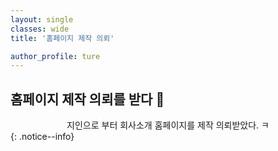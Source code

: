 ```yaml
---
layout: single
classes: wide
title: '홈페이지 제작 의뢰'

author_profile: ture
---
```


## 홈페이지 제작 의뢰를 받다 💯

<center>지인으로 부터 회사소개 홈페이지를 제작 의뢰받았다. ㅋ</center>
{: .notice--info}
